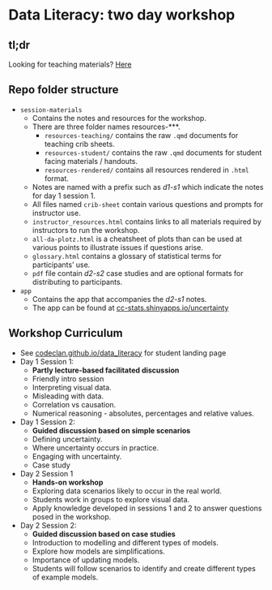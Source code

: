 Data Literacy: two day workshop
================

<!-- Do not modify the README.md file directly. -->
<!-- Instead edit the README.qmd file -->

## tl;dr

Looking for teaching materials?
[Here](session-materials/resources-rendered/)

## Repo folder structure

- `session-materials`
  - Contains the notes and resources for the workshop.
  - There are three folder names resources-\*\*\*.
    - `resources-teaching/` contains the raw `.qmd` documents for
      teaching crib sheets.
    - `resources-student/` contains the raw `.qmd` documents for student
      facing materials / handouts.
    - `resources-rendered/` contains all resources rendered in `.html`
      format.
  - Notes are named with a prefix such as *d1-s1* which indicate the
    notes for day 1 session 1.
  - All files named `crib-sheet` contain various questions and prompts
    for instructor use.
  - `instructor_resources.html` contains links to all materials required
    by instructors to run the workshop.
  - `all-da-plotz.html` is a cheatsheet of plots than can be used at
    various points to illustrate issues if questions arise.
  - `glossary.html` contains a glossary of statistical terms for
    participants’ use.
  - `pdf` file contain *d2-s2* case studies and are optional formats for
    distributing to participants.
- `app`
  - Contains the app that accompanies the *d2-s1* notes.
  - The app can be found at
    [cc-stats.shinyapps.io/uncertainty](https://cc-stats.shinyapps.io/uncertainty)

## Workshop Curriculum

- See
  [codeclan.github.io/data_literacy](https://www.https://codeclan.github.io/data_literacy)
  for student landing page
- Day 1 Session 1:
  - **Partly lecture-based facilitated discussion**
  - Friendly intro session
  - Interpreting visual data.
  - Misleading with data.
  - Correlation vs causation.
  - Numerical reasoning - absolutes, percentages and relative values.
- Day 1 Session 2:
  - **Guided discussion based on simple scenarios**
  - Defining uncertainty.
  - Where uncertainty occurs in practice.
  - Engaging with uncertainty.
  - Case study
- Day 2 Session 1
  - **Hands-on workshop**
  - Exploring data scenarios likely to occur in the real world.
  - Students work in groups to explore visual data.
  - Apply knowledge developed in sessions 1 and 2 to answer questions
    posed in the workshop.
- Day 2 Session 2:
  - **Guided discussion based on case studies**
  - Introduction to modelling and different types of models.
  - Explore how models are simplifications.
  - Importance of updating models.
  - Students will follow scenarios to identify and create different
    types of example models.
